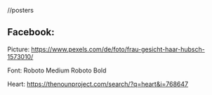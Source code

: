 //posters

## Facebook:

Picture: https://www.pexels.com/de/foto/frau-gesicht-haar-hubsch-1573010/

Font:
Roboto Medium
Roboto Bold

Heart:
https://thenounproject.com/search/?q=heart&i=768647
